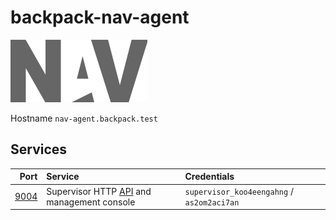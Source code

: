 # backpack-nav-agent

![NAV](../../../../doc/assets/logos/nav.png)

Hostname `nav-agent.backpack.test`

## Services

| Port | Service | Credentials
| ---: | :------ | :----------
| [9004](http://nav-agent.backpack.test:9004) | Supervisor HTTP [API](http://www.supervisord.org/api.html) and management console | `supervisor_koo4eengahng` / `as2om2aci7an`
